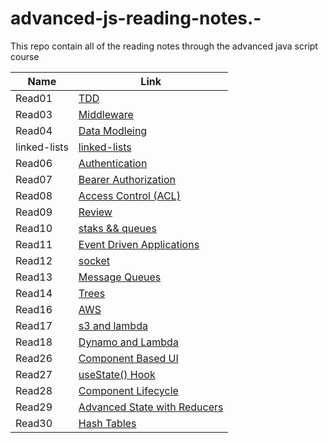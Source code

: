 # advanced-js-reading-notes.-

This repo contain all of the reading notes through the advanced java script course

| Name         | Link                                      |
| ------------ | ----------------------------------------- |
| Read01       | [TDD](01-prep-and-tdd.md)                 |
| Read03       | [Middleware](read03.md)                   |
| Read04       | [Data Modleing](Read04.md)                |
| linked-lists | [linked-lists](linked-lists.md)           |
| Read06       | [Authentication](read06.md)               |
| Read07       | [Bearer Authorization](read07.md)         |
| Read08       | [Access Control (ACL)](read08.md)         |
| Read09       | [Review](read09.md)                       |
| Read10       | [staks && queues](read10.md)              |
| Read11       | [Event Driven Applications](read11.md)    |
| Read12       | [socket](read12.md)                       |
| Read13       | [Message Queues](read13.md)               |
| Read14       | [Trees](read14.md)                        |
| Read16       | [AWS](read16.md)                          |
| Read17       | [s3 and lambda](read17.md)                |
| Read18       | [Dynamo and Lambda](read18.md)            |
| Read26       | [Component Based UI](Read26.md)           |
| Read27       | [useState() Hook](read27.md)              |
| Read28       | [Component Lifecycle ](read28.md)         |
| Read29       | [Advanced State with Reducers](read29.md) |
| Read30       | [Hash Tables](read30.md)                  |
